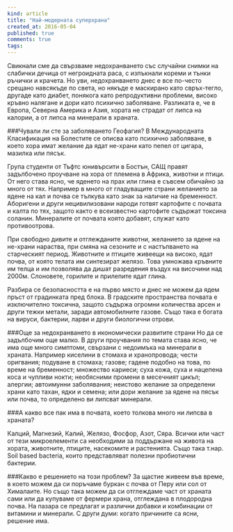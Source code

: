 ```yaml
---
kind: article
title: "Най-модерната суперхрана"
created_at: 2016-05-04
published: true
comments: true
tags:
--- 
```

Свикнали сме да свързваме недохранването със случайни снимки на слабички дечица от негроидната раса, с изпъкнали кореми и тънки ръчички и крачета. Но уви, недохранването днес е все по-често срещано навсякъде по света, но някъде е маскирано като свръх-тегло, другаде като диабет, понякога като репродуктивни проблеми, високо кръвно налягане и дори като психично заболяване. Разликата е, че в Европа, Северна Америка и Азия, хората не страдат от липса на калории, а от липса на минерали в храната. 

###Чували ли сте за заболяването Геофагия? 
В Международната Класификация на Болестите се описва като психично заболяване, в което хора имат желание да ядат не-храни като пепел от цигара, мазилка или пясък.

<!-- more -->

Група студенти от Тъфтс юнивърсити в Бостън, САЩ правят задълбочено проучване на хора от племена в Африка, животни и птици. От него става ясно, че яденето на прах или глина е съвсем обичайно за много от тях. Например в много от гладуващите страни желанието за ядене на кал и почва се тълкува като знак за наличие на бременност. Аборигени и други нецивилизовани народи готвят картофите с почвата и калта по тях, защото както е всеизвестно картофите съдържат токсина соланин. Минералите от почвата която добавят, служат като противоотрова. 


При свободно дивите и отглежданите животни, желанието за ядене на не-храни нараства, при смяна на сезоните и с настъпването на старческият период.
Животните и птиците живеещи на високо, ядат почва, от която телата им синтезират желязо. Това умножава кръвните им телца и им позволява да дишат разредения въздух на височини над 2000м. Слоновете, горилите и прилепите ядат глина. 

Разбира се безопасността е на първо място и днес не можем да ядем пръст от градинката пред блока. В градските пространства почвата е изключително токсична, защото съдържа огромни количества арсен и други тежки метали, заради автомобилните газове. Също така е богата на вируси, бактерии, ларви и други биологични отрови.

###Още за недохранването в икономически развитите страни
Но да се задълбочим още малко. В други проучвания по темата става ясно, че има още много симптоми, свързани с недоимъка на минерали в храната. Например киселини в стомаха и хранопровода; чести оригвания; подуване в стомаха; газове; гадене подобно на това, по време на бременност; множество кариеси; суха кожа, суха и нацепена коса и чупливи нокти; необясними промени в месечният цикъл; алергии; автоимунни заболявания; неистово желание за определени храни като тахан, ядки и семена; или дори желание за ядене на пясък или почва, то определено ви липсват минерали. 

###А какво все пак има в почвата, което толкова много ни липсва в храната?

Калций, Магнезий, Калий, Желязо, Фосфор, Азот, Сяра. Всички или част от тези микроелементи са необходими за поддържане на живота на хората, животните, птиците, насекомите и растенията. Също така т.нар. Soil based bacteria, които представляват полезни пробиотични бактерии.

###Какво е решението на този проблем? 
За щастие живеем във време, в което можем да си поръчаме буркан с почва от Перу или сол от Хималаите. Но също така можем да си отглеждаме част от храната сами или да купуваме от фермери храна, отглеждана в плодородна почва. На пазара се предлагат и различни добавки и комбинации от витамини и минерали. С други думи: когато причините са ясни, решение има. 
